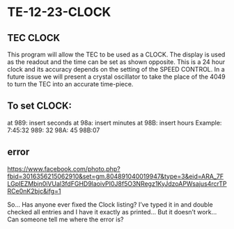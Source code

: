 # TE-12-23-CLOCK

## TEC CLOCK
This program will allow the TEC to be used as a CLOCK. The display is used as the readout and the time can be set as shown opposite. This is a 24 hour clock and its accuracy depends on the setting of the SPEED CONTROL. In a future issue we will present a crystal oscillator to take the place of the 4049 to turn the TEC into an accurate time-piece.

## To set CLOCK:
at 989: insert seconds
at 98a: insert minutes
at 98B: insert hours
Example: 7:45:32
989: 32 98A: 45 98B:07


## error
https://www.facebook.com/photo.php?fbid=3016356215062910&set=gm.804891040019947&type=3&eid=ARA_7FLGpIEZMbjn0iVUal3fdFGHD9laoivPI0J8f5O3NRegz1KyJdzoAPWsajus4rcrTPRCe0nK2bjc&ifg=1

So... Has anyone ever fixed the Clock listing? I’ve typed it in and double checked all entries and I have it exactly as printed... But it doesn’t work... Can someone tell me where the error is?

